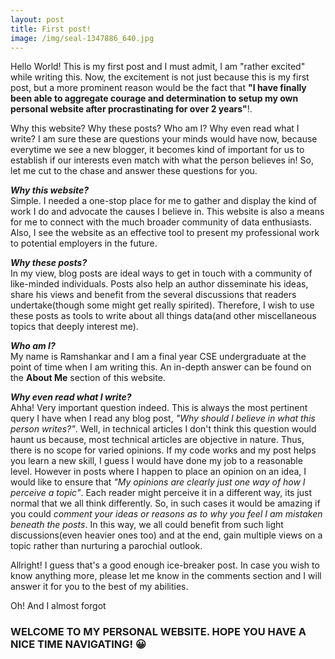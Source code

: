 ```yaml
---
layout: post
title: First post!
image: /img/seal-1347886_640.jpg
---
```


Hello World! This is my first post and I must admit, I am "rather excited" while writing this. Now, the excitement is not just because this is my first post, but a more prominent reason would be the fact that **"I have finally been able to aggregate courage and determination to setup my own personal website after procrastinating for over 2 years"**!.  

Why this website? Why these posts? Who am I? Why even read what I write? I am sure these are questions your minds would have now, because everytime we see a new blogger, it becomes kind of important for us to establish if our interests even match with what the person believes in! So, let me cut to the chase and answer these questions for you.  

***Why this website?***  
Simple. I needed a one-stop place for me to gather and display the kind of work I do and advocate the causes I believe in. This website is also a means for me to connect with the much broader community of data enthusiasts. Also, I see the website as an effective tool to present my professional work to potential employers in the future.  

***Why these posts?***  
In my view, blog posts are ideal ways to get in touch with a community of like-minded individuals. Posts also help an author disseminate his ideas, share his views and benefit from the several discussions that readers undertake(though some might get really spirited). Therefore, I wish to use these posts as tools to write about all things data(and other miscellaneous topics that deeply interest me).  

***Who am I?***  
My name is Ramshankar and I am a final year CSE undergraduate at the point of time when I am writing this. An in-depth answer can be found on the **About Me** section of this website.  

***Why even read what I write?***  
Ahha! Very important question indeed. This is always the most pertinent query I have when I read any blog post, *"Why should I believe in what this person writes?"*. Well, in technical articles I don't think this question would haunt us because, most technical articles are objective in nature. Thus, there is no scope for varied opinions. If my code works and my post helps you learn a new skill, I guess I would have done my job to a reasonable level. 
However in posts where I happen to place an opinion on an idea, I would like to ensure that *"My opinions are clearly just one way of how I perceive a topic"*. Each reader might perceive it in a different way, its just normal that we all think differently. So, in such cases it would be amazing if you could *comment your ideas or reasons as to why you feel I am mistaken beneath the posts*. In this way, we all could benefit from such light discussions(even heavier ones too) and at the end, gain multiple views on a topic rather than nurturing a parochial outlook.  

Allright! I guess that's a good enough ice-breaker post. In case you wish to know anything more, please let me know in the comments section and I will answer it for you to the best of my abilities.  

Oh! And I almost forgot

### WELCOME TO MY PERSONAL WEBSITE. HOPE YOU HAVE A NICE TIME NAVIGATING! :grinning:
